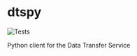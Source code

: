 # dtspy

![Tests](https://github.com/kbase/dtspy/actions/workflows/tests.yml/badge.svg)

Python client for the Data Transfer Service
